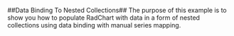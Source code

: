 ##Data Binding To Nested Collections##
The purpose of this example is to show you how to populate RadChart with data in a form of nested collections using data binding with manual series mapping.